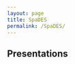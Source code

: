 ```yaml
---
layout: page
title: SpaDES
permalink: /SpaDES/
---
```

  
## Presentations
  
<script src="http://bibbase.org/show?bib=https%3A%2F%2Fapi.zotero.org%2Fusers%2F1482%2Fcollections%2FRG586MVG%2Fitems%3Fkey%3DL01f7EYtoVM7a0BZeSBan70l%26format%3Dbibtex%26limit%3D100&jsonp=1&theme=side&authorFirst=1"></script> 

